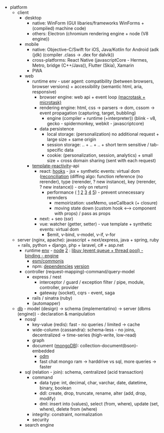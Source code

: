 - platform
	- client
		- desktop
			- native: WinForm (GUI libaries/frameworks WinForms + (compiled) machine code)
			- others: Electron (chromium rendering engine + node (V8 engine))
		- mobile 
			- native: Objective-C/Swift for iOS, Java/Kotlin for Android (adk (jdk) (compiler .class -> .dex for dalvik))
			- cross-platforms: React Native (javascriptCore - Hermes, Metro, bridge (C++/Java)), Flutter (Skia), Xamarin
			- PWA
		- web
			- runtime env - user agent: compatibility (between browsers, browser versions)  + accessibility (semantic html, aria, responsive)
				- browser engine: web api + event loop [(macrotask + microtask)](https://stackoverflow.com/questions/25915634/difference-between-microtask-and-macrotask-within-an-event-loop-context) 
				- rendering engine: html, css -> parsers -> dom, cssom -> event propagation (capturing, target, bubbling)
					- engine (compiler + runtime (+interpreter)) (blink - v8, gecko - spidermonkey, webkit - javascriptcore)
				- data persistence
					- local storage: (personalization) no additional request + large size + same origin 
					- session storage: .. + .. + .. + short term sensitive / tab-specific data
					- cookie: (personalization, session, analytics)  + small size + cross domain sharing (sent with each request)
			- [template-reactivity](https://www.youtube.com/watch?v=Oh2IEVqarHs)-api
				- react: [hooks](https://stackoverflow.com/questions/53729917/react-hooks-whats-happening-under-the-hood) - jsx + synthetic events: virtual dom ([reconciliation](https://www.youtube.com/watch?v=724nBX6jGRQ) (diffing algo: function reference (no rerender), type (rerender, ? new instance), key (rerender, ? new instance)) - only on return) 
					- performance ( [1](https://www.youtube.com/watch?v=qTDnwmMF5q8) [2](https://www.youtube.com/watch?v=So6plt0QE_M) [3](https://www.youtube.com/watch?v=gEW0Wv0DMso) [4](https://www.youtube.com/watch?v=pNaW0Md2o0g) [5](https://www.youtube.com/watch?v=huBxeruVnAM)) - prevent unnecessary rerenders
						- memoirization: useMemo, useCallback (+ closure)
						- moving state down (custom hook <--> component with props) / pass as props
				- next: + seo (ssr)
				- vue: watcher (getter, setter) - vue template + synthetic events: virtual dom
					- $emit, v-bind, v-model, v-if, v-for
	- server (nginx, apache): javascript + next/express, java + spring, ruby + rails, python + django, php + laravel, c# + asp.net
		- runtime [env](https://stackoverflow.com/questions/55690143/what-is-the-difference-between-env-local-and-env-development-local) - [node](https://www.digitalocean.com/community/tutorials/how-to-create-a-web-server-in-node-js-with-the-http-module) [2](https://stackoverflow.com/questions/52584811/javascript-not-loading-in-html-file-nodejs-http) : [libuv (event queue + thread pool) - binding -  engine](https://stackoverflow.com/questions/36766696/which-is-correct-node-js-architecture)
			- [esm/commonjs](https://www.tsmean.com/articles/learn-typescript/typescript-module-compiler-option/)
			- npm: [dependencies](https://stackoverflow.com/questions/65487385/should-i-duplicate-peerdependencies-in-dependencies-field-of-package-json) [version](https://stackoverflow.com/questions/22343224/whats-the-difference-between-tilde-and-caret-in-package-json)
		- controller (request-mapping)-command/query-model
			- express / nest
				- interceptor / guard / exception filter / pipe, module, controller, provider
				- gateway (socket), cqrs - event, saga
			- rails / sinatra (ruby)
			- (automapper)
	- [db](https://blog.bytebytego.com/p/understanding-database-types) - model (design) -> schema (implementatino) -> server (dbms (engine)) - declaration & manipulation
		- nosql
			- key-value (redis): fast - no queries / limited -> cache
			- wide-column (cassandra): schema-less - no joins, decentralized -> time-series (high-write, low-read)
			- graph
			- document ([mongoDB](https://stackoverflow.com/questions/71177942/what-is-the-difference-between-mongod-and-service-of-mongodb-run-in-windows-serv)): collection-document(bson)-embedded
				- [odm](https://qr.ae/pKAGWM)
				- fast chat mongo ram -> harddrive vs sql, more queries -> faster
		- sql (relation - join): schema, centralized (acid transaction) 
			- command
				- data type: int, decimal, char, varchar, date, datetime, binary, boolean
				- ddl: create, drop, truncate, rename, alter (add, drop, modify)
				- dml: insert into (values), select (from, where), update (set, where), delete from (where) 
			- integrity: constraint, normalization 
			- security
		- search engine

